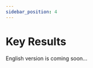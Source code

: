 ```yaml
---
sidebar_position: 4
---
```


# Key Results

English version is coming soon...

<!-- ## What are Key Results

If objectives are the place you are heading for, key results are the proofs of why you are already there. Key Results are like exams which are only focus on the score you finally get, rather than the process of how hard you've tried to prepare for them.

### They are Results

Key Results, as the name implies, are results, the results you finally get when the Cycle ends, rather than what you've actually done during the Cycle.

Now, let's look at this example of an OKR:

> Objective: Recover from Suboptimal health to health

> - KR1: Loose weight from 70kg to 60kg
> - KR2: Sleep at least 7 hours on average
> - KR3: Achieve at least 5 times 5-km-run at a minimum average speed of 4 minutes per kilometer
> - KR4: Have a check-up with all indicators are normal.

We go through them one by one to tell why they are results:

1. _Loosing weight to 60kg_ is a typical result that you can only get when the cycle ends. Because we don't care how your weight goes up or down during the cycle, we only care whether your weight is 60kg or not at the end of the cycle.
2. Measuring an average value of something is another typical type of results for you can't get all the records until the cycle ends to calculate the average value.
3. The key for this KR is the limitation modifier of the speed. With the modifer, you can't achieve it unless having a series of training, which may requires you to run 20 times of 5km in order to reach that speed.
4. Quite obvious, the _all indicators are normal_ is a result. You may achieve this by making a lot of efforts, even having check-ups more than once.

##### Pro Tip: the Limitation Modifier for Key Results

What makes the 3rd and 4th key results above a result is that they all include a **limitation modifier**, such as the limitation of _the average speed _, and _all indicators are normal_. If we remove the modifiers from them, the key results are becoming like simple actions or the actual things you need to do, less like results.

One more example is that

> KR: Read 100 pages of _Algorithm_, understand them.

If we take out the modifier "_understand them_", it's simply a task instead of key result -- you may read more than once in order to understand them.

### Quantifiable

### Challengeable

## Types of Key Results

## Progress of Key Results -->
